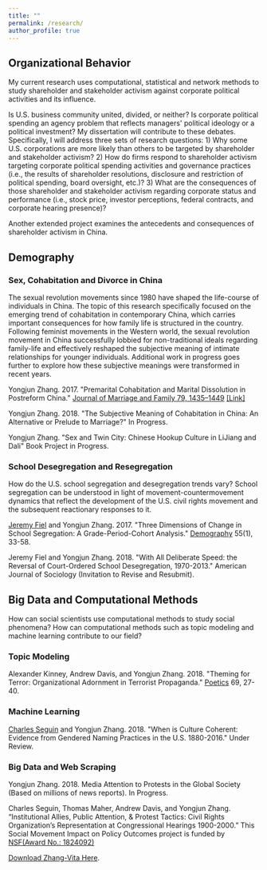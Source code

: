 ```yaml
---
title: ""
permalink: /research/
author_profile: true
---
```

## Organizational Behavior
My current research uses computational, statistical and network methods to study shareholder and stakeholder activism against corporate political activities and its influence.

Is U.S. business community united, divided, or neither? Is corporate political spending an agency problem that reflects managers' political ideology or a political investment? My dissertation will contribute to these debates. Specifically, I will address three sets of research questions: 1) Why some U.S. corporations are more likely than others to be targeted by shareholder and stakeholder activism? 2) How do firms respond to shareholder activism targeting corporate political spending activities and governance practices (i.e., the results of shareholder resolutions, disclosure and restriction of political spending, board oversight, etc.)? 3) What are the consequences of those shareholder and stakeholder activism regarding corporate status and performance (i.e., stock price, investor perceptions, federal contracts, and corporate hearing presence)?

Another extended project examines the antecedents and consequences of shareholder activism in China.

## Demography
### Sex, Cohabitation and Divorce in China
The sexual revolution movements since 1980 have shaped the life-course of individuals in China. The topic of this research specifically focused on the emerging trend of cohabitation in contemporary China, which carries important consequences for how family life is structured in the country. Following feminist movements in the Western world, the sexual revolution movement in China successfully lobbied for non-traditional ideals regarding family-life and effectively reshaped the subjective meaning of intimate relationships for younger individuals. Additional work in progress goes further to explore how these subjective meanings were transformed in recent years.

Yongjun Zhang. 2017. "Premarital Cohabitation and Marital Dissolution in Postreform China." [Journal of Marriage and Family 79, 1435–1449](http://onlinelibrary.wiley.com/doi/10.1111/jomf.12419/full) [[Link]](https://yongjunzhang.com/publication/2017-06-01-Cohabitation%20and%20Divorce%20in%20China)

Yongjun Zhang. 2018. "The Subjective Meaning of Cohabitation in China: An Alternative or Prelude to Marriage?" In Progress.

Yongjun Zhang. "Sex and Twin City: Chinese Hookup Culture in LiJiang and Dali" Book Project in Progress.

### School Desegregation and Resegregation
How do the U.S. school segregation and desegregation trends vary?
School segregation can be understood in light of movement-countermovement dynamics that reflect the development of the U.S. civil rights movement and the subsequent reactionary responses to it.

[Jeremy Fiel](https://jeremyefiel.com/school-segregation) and Yongjun Zhang. 2017. "Three Dimensions of Change in School Segregation: A Grade-Period-Cohort Analysis." [Demography](https://doi.org/10.1007/s13524-017-0632-9) 55(1), 33-58.

Jeremy Fiel and Yongjun Zhang. 2018. "With All Deliberate Speed: the Reversal of Court-Ordered School Desegregation, 1970-2013." American Journal of Sociology (Invitation to Revise and Resubmit).

## Big Data and Computational Methods
How can social scientists use computational methods to study social phenomena? How can computational methods such as topic modeling and machine learning contribute to our field?

### Topic Modeling
Alexander Kinney, Andrew Davis, and Yongjun Zhang. 2018. "Theming for Terror: Organizational Adornment in Terrorist Propaganda." [Poetics](https://doi.org/10.1016/j.poetic.2018.05.001) 69, 27-40.

### Machine Learning
[Charles Seguin](http://www.charlieseguin.com/) and Yongjun Zhang. 2018. "When is Culture Coherent: Evidence from Gendered Naming Practices in the U.S. 1880-2016." Under Review.

### Big Data and Web Scraping
Yongjun Zhang. 2018. Media Attention to Protests in the Global Society (Based on millions of news reports). In Progress.

Charles Seguin, Thomas Maher, Andrew Davis, and Yongjun Zhang. “Institutional Allies, Public Attention, & Protest Tactics: Civil Rights Organization’s Representation at Congressional Hearings 1900-2000.” This Social Movement Impact on Policy Outcomes project is funded by [NSF(Award No.: 1824092)](https://nsf.gov/awardsearch/showAward?AWD_ID=1824092&HistoricalAwards=false)

[Download Zhang-Vita Here](https://yongjunzhang.com/files/zhang-vita.pdf).

